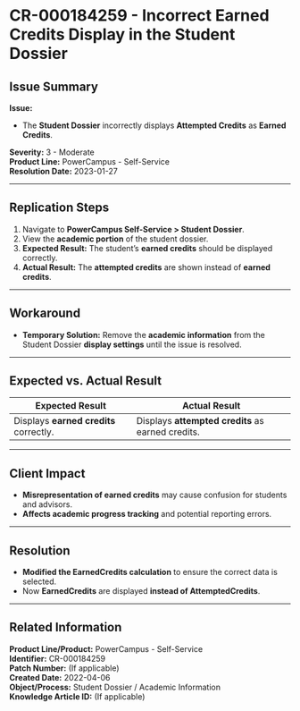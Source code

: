# CR-000184259 - Incorrect Earned Credits Display in the Student Dossier  

## **Issue Summary**  
**Issue:**  
- The **Student Dossier** incorrectly displays **Attempted Credits** as **Earned Credits**.  

**Severity:** 3 - Moderate  
**Product Line:** PowerCampus - Self-Service  
**Resolution Date:** 2023-01-27  

---

## **Replication Steps**  
1. Navigate to **PowerCampus Self-Service > Student Dossier**.  
2. View the **academic portion** of the student dossier.  
3. **Expected Result:** The student’s **earned credits** should be displayed correctly.  
4. **Actual Result:** The **attempted credits** are shown instead of **earned credits**.  

---

## **Workaround**  
- **Temporary Solution:** Remove the **academic information** from the Student Dossier **display settings** until the issue is resolved.  

---

## **Expected vs. Actual Result**  
| **Expected Result** | **Actual Result** |
|---------------------|------------------|
| Displays **earned credits** correctly. | Displays **attempted credits** as earned credits. |

---

## **Client Impact**  
- **Misrepresentation of earned credits** may cause confusion for students and advisors.  
- **Affects academic progress tracking** and potential reporting errors.  

---

## **Resolution**  
- **Modified the EarnedCredits calculation** to ensure the correct data is selected.  
- Now **EarnedCredits** are displayed **instead of AttemptedCredits**.  

---

## **Related Information**  
**Product Line/Product:** PowerCampus - Self-Service  
**Identifier:** CR-000184259  
**Patch Number:** (If applicable)  
**Created Date:** 2022-04-06  
**Object/Process:** Student Dossier / Academic Information  
**Knowledge Article ID:** (If applicable)  
